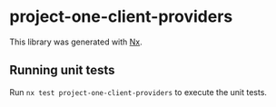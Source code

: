 # project-one-client-providers

This library was generated with [Nx](https://nx.dev).

## Running unit tests

Run `nx test project-one-client-providers` to execute the unit tests.
